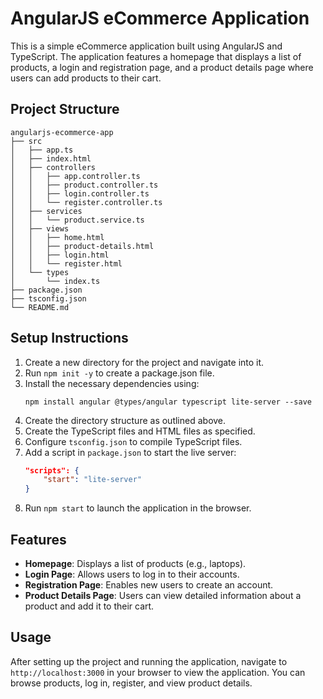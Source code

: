 # AngularJS eCommerce Application

This is a simple eCommerce application built using AngularJS and TypeScript. The application features a homepage that displays a list of products, a login and registration page, and a product details page where users can add products to their cart.

## Project Structure

```
angularjs-ecommerce-app
├── src
│   ├── app.ts
│   ├── index.html
│   ├── controllers
│   │   ├── app.controller.ts
│   │   ├── product.controller.ts
│   │   ├── login.controller.ts
│   │   └── register.controller.ts
│   ├── services
│   │   └── product.service.ts
│   ├── views
│   │   ├── home.html
│   │   ├── product-details.html
│   │   ├── login.html
│   │   └── register.html
│   └── types
│       └── index.ts
├── package.json
├── tsconfig.json
└── README.md
```

## Setup Instructions

1. Create a new directory for the project and navigate into it.
2. Run `npm init -y` to create a package.json file.
3. Install the necessary dependencies using:
   ```
   npm install angular @types/angular typescript lite-server --save
   ```
4. Create the directory structure as outlined above.
5. Create the TypeScript files and HTML files as specified.
6. Configure `tsconfig.json` to compile TypeScript files.
7. Add a script in `package.json` to start the live server:
   ```json
   "scripts": {
       "start": "lite-server"
   }
   ```
8. Run `npm start` to launch the application in the browser.

## Features

- **Homepage**: Displays a list of products (e.g., laptops).
- **Login Page**: Allows users to log in to their accounts.
- **Registration Page**: Enables new users to create an account.
- **Product Details Page**: Users can view detailed information about a product and add it to their cart.

## Usage

After setting up the project and running the application, navigate to `http://localhost:3000` in your browser to view the application. You can browse products, log in, register, and view product details.